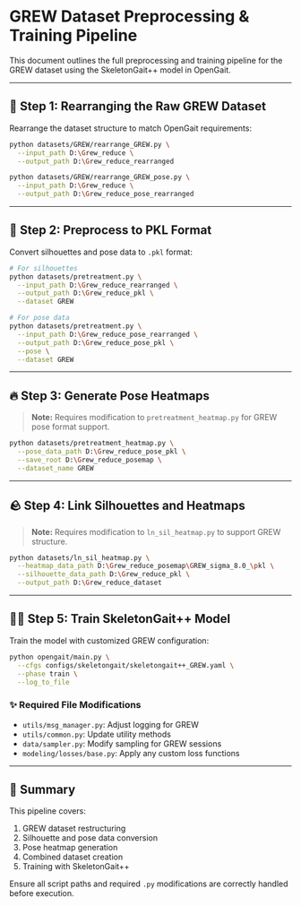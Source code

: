 # GREW Dataset Preprocessing & Training Pipeline

This document outlines the full preprocessing and training pipeline for the GREW dataset using the SkeletonGait++ model in OpenGait.

---

## 🔧 Step 1: Rearranging the Raw GREW Dataset

Rearrange the dataset structure to match OpenGait requirements:

```bash
python datasets/GREW/rearrange_GREW.py \
  --input_path D:\Grew_reduce \
  --output_path D:\Grew_reduce_rearranged

python datasets/GREW/rearrange_GREW_pose.py \
  --input_path D:\Grew_reduce \
  --output_path D:\Grew_reduce_pose_rearranged
```

---

## 📆 Step 2: Preprocess to PKL Format

Convert silhouettes and pose data to `.pkl` format:

```bash
# For silhouettes
python datasets/pretreatment.py \
  --input_path D:\Grew_reduce_rearranged \
  --output_path D:\Grew_reduce_pkl \
  --dataset GREW

# For pose data
python datasets/pretreatment.py \
  --input_path D:\Grew_reduce_pose_rearranged \
  --output_path D:\Grew_reduce_pose_pkl \
  --pose \
  --dataset GREW
```

---

## 🔥 Step 3: Generate Pose Heatmaps

> **Note:** Requires modification to `pretreatment_heatmap.py` for GREW pose format support.

```bash
python datasets/pretreatment_heatmap.py \
  --pose_data_path D:\Grew_reduce_pose_pkl \
  --save_root D:\Grew_reduce_posemap \
  --dataset_name GREW
```

---

## 🪨 Step 4: Link Silhouettes and Heatmaps

> **Note:** Requires modification to `ln_sil_heatmap.py` to support GREW structure.

```bash
python datasets/ln_sil_heatmap.py \
  --heatmap_data_path D:\Grew_reduce_posemap\GREW_sigma_8.0_\pkl \
  --silhouette_data_path D:\Grew_reduce_pkl \
  --output_path D:\Grew_reduce_dataset
```

---

## 🏃‍♂️ Step 5: Train SkeletonGait++ Model

Train the model with customized GREW configuration:

```bash
python opengait/main.py \
  --cfgs configs/skeletongait/skeletongait++_GREW.yaml \
  --phase train \
  --log_to_file
```

### ✨ Required File Modifications

* `utils/msg_manager.py`: Adjust logging for GREW
* `utils/common.py`: Update utility methods
* `data/sampler.py`: Modify sampling for GREW sessions
* `modeling/losses/base.py`: Apply any custom loss functions

---

## 📅 Summary

This pipeline covers:

1. GREW dataset restructuring
2. Silhouette and pose data conversion
3. Pose heatmap generation
4. Combined dataset creation
5. Training with SkeletonGait++

Ensure all script paths and required `.py` modifications are correctly handled before execution.
